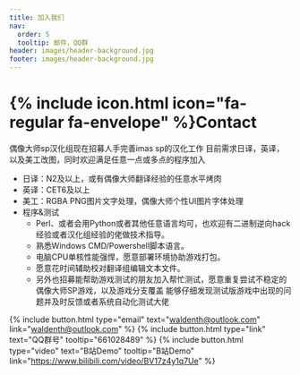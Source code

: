 ```yaml
---
title: 加入我们
nav:
  order: 5
  tooltip: 邮件，QQ群
header: images/header-background.jpg
footer: images/header-background.jpg
---
```


# {% include icon.html icon="fa-regular fa-envelope" %}Contact

偶像大师sp汉化组现在招募人手完善imas sp的汉化工作
目前需求日译，英译，以及美工改图，同时欢迎满足任意一点或多点的程序加入

- 日译：N2及以上，或有偶像大师翻译经验的任意水平烤肉
- 英译：CET6及以上
- 美工：RGBA PNG图片文字处理，偶像大师个性UI图片字体处理
- 程序&测试
  - Perl、或者会用Python或者其他任意语言均可，也欢迎有二进制逆向hack经验或者汉化组经验的佬做技术指导。
  - 熟悉Windows CMD/Powershell脚本语言。
  - 电脑CPU单核性能强悍，愿意部署环境协助游戏打包。
  - 愿意花时间辅助校对翻译组编辑文本文件。
  - 另外也招募能帮助游戏测试的朋友加入帮忙测试，愿意重复尝试不稳定的偶像大师SP游戏，以及游戏分支覆盖 
    能够仔细发现测试版游戏中出现的问题并及时反馈或者系统自动化测试大佬
   
    
{%
  include button.html
  type="email"
  text="waldenth@outlook.com"
  link="waldenth@outlook.com"
%}
{%
  include button.html
  type="link"
  text="QQ群号"
  tooltip="661028489"
%}
{%
  include button.html
  type="video"
  text="B站Demo"
  tooltip="B站Demo"
  link="https://www.bilibili.com/video/BV17z4y1q7Ue"
%}